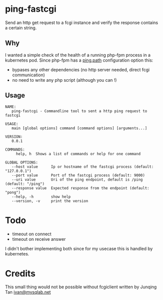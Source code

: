 # ping-fastcgi

Send an http get request to a fcgi instance and verify the response contains a certain string.

## Why
I wanted a simple check of the health of a running php-fpm process in a kubernetes pod.
Since php-fpm has a [ping.path](http://php.net/manual/en/install.fpm.configuration.php) configuration option this:
- bypases any other dependencies (no http server needed, direct fcgi communication)
- no need to write any php script (although you can !)


## Usage

```
NAME:
   ping-fastcgi - Commandline tool to sent a http ping request to fastcgi

USAGE:
   main [global options] command [command options] [arguments...]

VERSION:
   0.0.1

COMMANDS:
     help, h  Shows a list of commands or help for one command

GLOBAL OPTIONS:
   --host value      Ip or hostname of the fastcgi process (default: "127.0.0.1")
   --port value      Port of the fastcgi process (default: 9000)
   --uri value       Uri of the ping endpoint, default is /ping (default: "/ping")
   --response value  Expected response from the endpoint (default: "pong")
   --help, -h        show help
   --version, -v     print the version

```

# Todo
- timeout on connect
- timeout on receive answer

I didn't bother implementing both since for my usecase this is handled by kubernetes.


# Credits

This small thing would not be possible without fcgiclient written by Junqing Tan <ivan@mysqlab.net>

